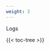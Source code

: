 ```yaml
---
weight: 3
---
```

Logs

<!-- spellchecker-disable -->

{{< toc-tree >}}

<!-- spellchecker-enable -->
